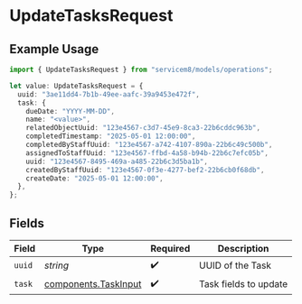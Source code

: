 # UpdateTasksRequest

## Example Usage

```typescript
import { UpdateTasksRequest } from "servicem8/models/operations";

let value: UpdateTasksRequest = {
  uuid: "3ae11dd4-7b1b-49ee-aafc-39a9453e472f",
  task: {
    dueDate: "YYYY-MM-DD",
    name: "<value>",
    relatedObjectUuid: "123e4567-c3d7-45e9-8ca3-22b6cddc963b",
    completedTimestamp: "2025-05-01 12:00:00",
    completedByStaffUuid: "123e4567-a742-4107-890a-22b6c49c500b",
    assignedToStaffUuid: "123e4567-ffbd-4a58-b94b-22b6c7efc05b",
    uuid: "123e4567-8495-469a-a485-22b6c3d5ba1b",
    createdByStaffUuid: "123e4567-0f3e-4277-bef2-22b6cb0f68db",
    createDate: "2025-05-01 12:00:00",
  },
};
```

## Fields

| Field                                                        | Type                                                         | Required                                                     | Description                                                  |
| ------------------------------------------------------------ | ------------------------------------------------------------ | ------------------------------------------------------------ | ------------------------------------------------------------ |
| `uuid`                                                       | *string*                                                     | :heavy_check_mark:                                           | UUID of the Task                                             |
| `task`                                                       | [components.TaskInput](../../models/components/taskinput.md) | :heavy_check_mark:                                           | Task fields to update                                        |